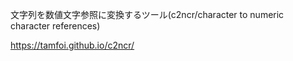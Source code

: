 文字列を数値文字参照に変換するツール(c2ncr/character to numeric character references)

https://tamfoi.github.io/c2ncr/
